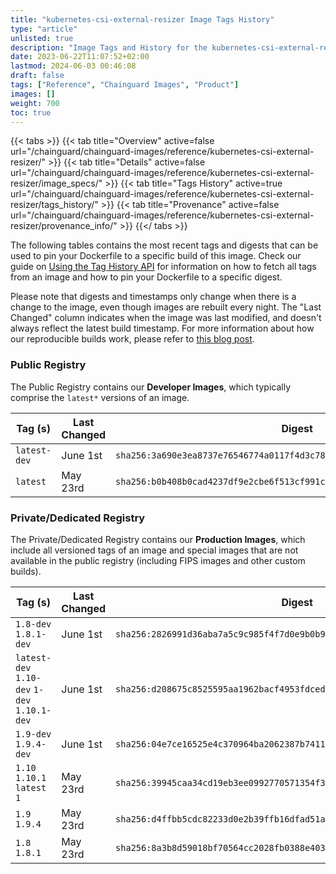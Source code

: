 ```yaml
---
title: "kubernetes-csi-external-resizer Image Tags History"
type: "article"
unlisted: true
description: "Image Tags and History for the kubernetes-csi-external-resizer Chainguard Image"
date: 2023-06-22T11:07:52+02:00
lastmod: 2024-06-03 00:46:08
draft: false
tags: ["Reference", "Chainguard Images", "Product"]
images: []
weight: 700
toc: true
---
```


{{< tabs >}}
{{< tab title="Overview" active=false url="/chainguard/chainguard-images/reference/kubernetes-csi-external-resizer/" >}}
{{< tab title="Details" active=false url="/chainguard/chainguard-images/reference/kubernetes-csi-external-resizer/image_specs/" >}}
{{< tab title="Tags History" active=true url="/chainguard/chainguard-images/reference/kubernetes-csi-external-resizer/tags_history/" >}}
{{< tab title="Provenance" active=false url="/chainguard/chainguard-images/reference/kubernetes-csi-external-resizer/provenance_info/" >}}
{{</ tabs >}}

The following tables contains the most recent tags and digests that can be used to pin your Dockerfile to a specific build of this image. Check our guide on [Using the Tag History API](/chainguard/chainguard-images/using-the-tag-history-api/) for information on how to fetch all tags from an image and how to pin your Dockerfile to a specific digest.

Please note that digests and timestamps only change when there is a change to the image, even though images are rebuilt every night. The "Last Changed" column indicates when the image was last modified, and doesn't always reflect the latest build timestamp. For more information about how our reproducible builds work, please refer to [this blog post](https://www.chainguard.dev/unchained/reproducing-chainguards-reproducible-image-builds).

### Public Registry
The Public Registry contains our **Developer Images**, which typically comprise the `latest*` versions of an image.

| Tag (s)       | Last Changed | Digest                                                                    |
|---------------|--------------|---------------------------------------------------------------------------|
|  `latest-dev` | June 1st     | `sha256:3a690e3ea8737e76546774a0117f4d3c78b524e36cde0e7feb55394e0cf2573a` |
|  `latest`     | May 23rd     | `sha256:b0b408b0cad4237df9e2cbe6f513cf991cae38f765a76aad2acedc59e408fd3a` |


### Private/Dedicated Registry
The Private/Dedicated Registry contains our **Production Images**, which include all versioned tags of an image and special images that are not available in the public registry (including FIPS images and other custom builds).

| Tag (s)                                       | Last Changed | Digest                                                                    |
|-----------------------------------------------|--------------|---------------------------------------------------------------------------|
|  `1.8-dev` `1.8.1-dev`                        | June 1st     | `sha256:2826991d36aba7a5c9c985f4f7d0e9b0b9649852c25733d9597b862a039dd7f7` |
|  `latest-dev` `1.10-dev` `1-dev` `1.10.1-dev` | June 1st     | `sha256:d208675c8525595aa1962bacf4953fdced1f4ac737adaed63f2d56083355eb7a` |
|  `1.9-dev` `1.9.4-dev`                        | June 1st     | `sha256:04e7ce16525e4c370964ba2062387b74111681a3b3d585ee3c55424f68ed5fbf` |
|  `1.10` `1.10.1` `latest` `1`                 | May 23rd     | `sha256:39945caa34cd19eb3ee0992770571354f315c965eb7ee3bca2dd1194ae7bd210` |
|  `1.9` `1.9.4`                                | May 23rd     | `sha256:d4ffbb5cdc82233d0e2b39ffb16dfad51ac849e2b3009cd8875c5d2342b73271` |
|  `1.8` `1.8.1`                                | May 23rd     | `sha256:8a3b8d59018bf70564cc2028fb0388e4031839ddf696751ef1578b78e7a107fb` |

